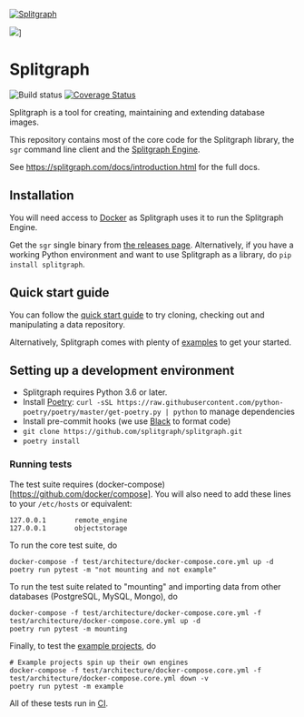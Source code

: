 [![Splitgraph](https://splitgraph.com/img/logo-colour-full.svg)](https://splitgraph.com)

![](https://www.mildbyte.xyz/asciicast/splitfiles.gif)]

# Splitgraph
![Build status](https://github.com/splitgraph/splitgraph/workflows/Build,%20test%20and%20release%20Splitgraph%20and%20engine./badge.svg?branch=master) [![Coverage Status](https://coveralls.io/repos/github/splitgraph/splitgraph/badge.svg?branch=master)](https://coveralls.io/github/splitgraph/splitgraph?branch=master)

Splitgraph is a tool for creating, maintaining and extending database images.

This repository contains most of the core code for the Splitgraph library, 
the `sgr` command line client and the [Splitgraph Engine](engine/README.md). 

See https://splitgraph.com/docs/introduction.html for the full docs.

## Installation

You will need access to [Docker](https://docs.docker.com/install/) as Splitgraph uses it to run
the Splitgraph Engine.

Get the `sgr` single binary from [the releases page](https://github.com/splitgraph/splitgraph/releases).
Alternatively, if you have a working Python environment and want to use Splitgraph as a library, do
`pip install splitgraph`.

## Quick start guide

You can follow the [quick start guide](https://www.splitgraph.com/docs/installation/) to
try cloning, checking out and manipulating a data repository.

Alternatively, Splitgraph comes with plenty of [examples](https://github.com/splitgraph/splitgraph/tree/master/examples)
to get your started. 

## Setting up a development environment

  * Splitgraph requires Python 3.6 or later.
  * Install [Poetry](https://github.com/python-poetry/poetry): `curl -sSL https://raw.githubusercontent.com/python-poetry/poetry/master/get-poetry.py | python` to manage dependencies
  * Install pre-commit hooks (we use [Black](https://github.com/psf/black) to format code)
  * `git clone https://github.com/splitgraph/splitgraph.git`
  * `poetry install` 

### Running tests

The test suite requires (docker-compose)[https://github.com/docker/compose]. You will also
need to add these lines to your `/etc/hosts` or equivalent:

```
127.0.0.1       remote_engine
127.0.0.1       objectstorage
```

To run the core test suite, do

```
docker-compose -f test/architecture/docker-compose.core.yml up -d
poetry run pytest -m "not mounting and not example"
```

To run the test suite related to "mounting" and importing data from  other databases
(PostgreSQL, MySQL, Mongo), do

```
docker-compose -f test/architecture/docker-compose.core.yml -f test/architecture/docker-compose.core.yml up -d  
poetry run pytest -m mounting
```

Finally, to test the [example projects](https://github.com/splitgraph/splitgraph/tree/master/examples), do

```
# Example projects spin up their own engines
docker-compose -f test/architecture/docker-compose.core.yml -f test/architecture/docker-compose.core.yml down -v
poetry run pytest -m example
```

All of these tests run in [CI](https://travis-ci.com/splitgraph/splitgraph).
